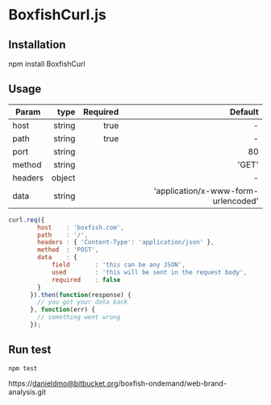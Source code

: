 # BoxfishCurl.js

## Installation

npm install BoxfishCurl

## Usage

| Param         | type |  Required      | Default  |
| ------------- |-----:| --------------:|-----:|
| host          | string | true | - |
| path          | string | true | - |
| port          | string | | 80 |
| method        | string | | 'GET'|
| headers       | object | | -
| data          | string | | 'application/x-www-form-urlencoded'


``` javascript
curl.req({
	    host    : 'boxfish.com',
	    path    : '/', 
	    headers : { 'Content-Type': 'application/json' },
	    method  : 'POST',
	    data    : {
	        field       : 'this can be any JSON',
	        used        : 'this will be sent in the request body',
	        required    : false
	    }
	  }).then(function(response) {
	    // you got your data back
	  }, function(err) {
	    // something went wrong
	  });	
```

## Run test

```
npm test
```

https://danieldmo@bitbucket.org/boxfish-ondemand/web-brand-analysis.git